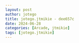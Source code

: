 ```yaml
---
layout: post
author: jotego
title: jotego.jtmikie - dee657c
date: 2024-06-28
categories: [Arcade, jtmikie]
tags: [jotego.jtmikie]
---
```


